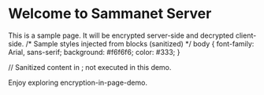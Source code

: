 # Welcome to Sammanet Server

This is a sample page. It will be encrypted server-side and decrypted client-side.
<snet-style>
/* Sample styles injected from <snet-style> blocks (sanitized) */
body { font-family: Arial, sans-serif; background: #f6f6f6; color: #333; }
</snet-style>

<snet-script>
// Sanitized content in <snet-script>; not executed in this demo.
</snet-script>

Enjoy exploring encryption-in-page-demo.